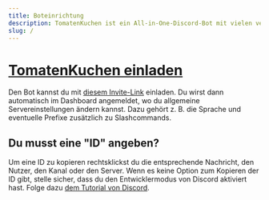 ```yaml
---
title: Boteinrichtung
description: TomatenKuchen ist ein All-in-One-Discord-Bot mit vielen verschiedenen Funktionen. Diese Seite hilft bei der generellen Einrichtung des Bots.
slug: /
---
```


# [TomatenKuchen einladen](https://tomatenkuchen.eu/invite)

Den Bot kannst du mit [diesem Invite-Link](https://tomatenkuchen.eu/invite) einladen. Du wirst dann automatisch im Dashboard angemeldet, wo du allgemeine Servereinstellungen ändern kannst. Dazu gehört z. B. die Sprache und eventuelle Prefixe zusätzlich zu Slashcommands.

## Du musst eine "ID" angeben?

Um eine ID zu kopieren rechtsklickst du die entsprechende Nachricht, den Nutzer, den Kanal oder den Server. Wenn es keine Option zum Kopieren der ID gibt, stelle sicher, dass du den Entwicklermodus von Discord aktiviert hast. Folge dazu [dem Tutorial von Discord](https://support.discord.com/hc/en-us/articles/206346498-Where-can-I-find-my-User-Server-Message-ID-).
